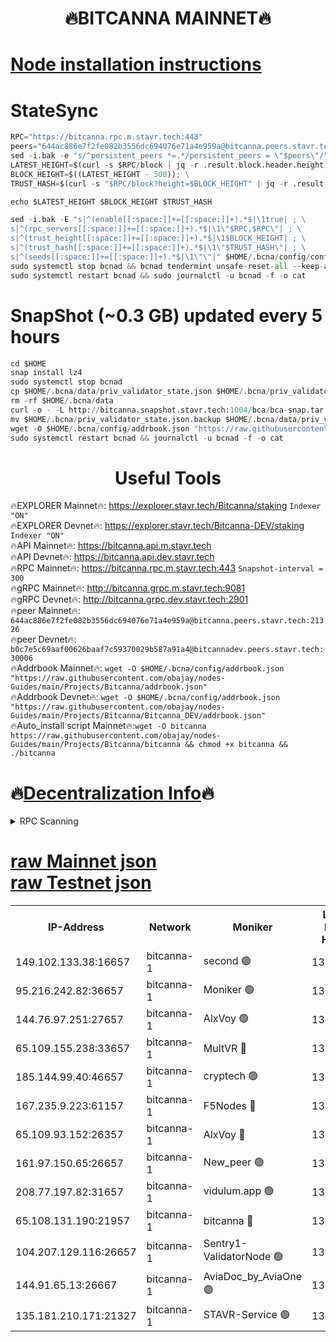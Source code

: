 <h1 align="center"> 🔥BITCANNA MAINNET🔥</h1>


[Node installation instructions](https://github.com/obajay/nodes-Guides/tree/main/Projects/Bitcanna)
=

# StateSync
```python
RPC="https://bitcanna.rpc.m.stavr.tech:443"
peers="644ac886e7f2fe082b3556dc694076e71a4e959a@bitcanna.peers.stavr.tech:21326"
sed -i.bak -e "s/^persistent_peers *=.*/persistent_peers = \"$peers\"/" $HOME/.bcna/config/config.toml
LATEST_HEIGHT=$(curl -s $RPC/block | jq -r .result.block.header.height); \
BLOCK_HEIGHT=$((LATEST_HEIGHT - 500)); \
TRUST_HASH=$(curl -s "$RPC/block?height=$BLOCK_HEIGHT" | jq -r .result.block_id.hash)

echo $LATEST_HEIGHT $BLOCK_HEIGHT $TRUST_HASH

sed -i.bak -E "s|^(enable[[:space:]]+=[[:space:]]+).*$|\1true| ; \
s|^(rpc_servers[[:space:]]+=[[:space:]]+).*$|\1\"$RPC,$RPC\"| ; \
s|^(trust_height[[:space:]]+=[[:space:]]+).*$|\1$BLOCK_HEIGHT| ; \
s|^(trust_hash[[:space:]]+=[[:space:]]+).*$|\1\"$TRUST_HASH\"| ; \
s|^(seeds[[:space:]]+=[[:space:]]+).*$|\1\"\"|" $HOME/.bcna/config/config.toml
sudo systemctl stop bcnad && bcnad tendermint unsafe-reset-all --keep-addr-book
sudo systemctl restart bcnad && sudo journalctl -u bcnad -f -o cat
```
# SnapShot (~0.3 GB) updated every 5 hours
```python
cd $HOME
snap install lz4
sudo systemctl stop bcnad
cp $HOME/.bcna/data/priv_validator_state.json $HOME/.bcna/priv_validator_state.json.backup
rm -rf $HOME/.bcna/data
curl -o - -L http://bitcanna.snapshot.stavr.tech:1004/bca/bca-snap.tar.lz4 | lz4 -c -d - | tar -x -C $HOME/.bcna --strip-components 2
mv $HOME/.bcna/priv_validator_state.json.backup $HOME/.bcna/data/priv_validator_state.json
wget -O $HOME/.bcna/config/addrbook.json "https://raw.githubusercontent.com/obajay/nodes-Guides/main/Projects/Bitcanna/addrbook.json"
sudo systemctl restart bcnad && journalctl -u bcnad -f -o cat
```

 <h1 align="center"> Useful Tools</h1>

🔥EXPLORER Mainnet🔥:    https://explorer.stavr.tech/Bitcanna/staking          `Indexer "ON"` \
🔥EXPLORER Devnet🔥:     https://explorer.stavr.tech/Bitcanna-DEV/staking     `Indexer "ON"` \
🔥API Mainnet🔥:         https://bitcanna.api.m.stavr.tech \
🔥API Devnet🔥:          https://bitcanna.api.dev.stavr.tech \
🔥RPC Mainnet🔥:         https://bitcanna.rpc.m.stavr.tech:443         `Snapshot-interval = 300` \
🔥gRPC Mainnet🔥:        http://bitcanna.grpc.m.stavr.tech:9081 \
🔥gRPC Devnet🔥:         http://bitcanna.grpc.dev.stavr.tech:2901 \
🔥peer Mainnet🔥:        `644ac886e7f2fe082b3556dc694076e71a4e959a@bitcanna.peers.stavr.tech:21326` \
🔥peer Devnet🔥:         `b0c7e5c69aaf00626baaf7c59370029b587a91a4@bitcannadev.peers.stavr.tech:30006` \
🔥Addrbook Mainnet🔥:    ```wget -O $HOME/.bcna/config/addrbook.json "https://raw.githubusercontent.com/obajay/nodes-Guides/main/Projects/Bitcanna/addrbook.json"``` \
🔥Addrbook Devnet🔥:    ```wget -O $HOME/.bcna/config/addrbook.json "https://raw.githubusercontent.com/obajay/nodes-Guides/main/Projects/Bitcanna/Bitcanna_DEV/addrbook.json"``` \
🔥Auto_install script Mainnet🔥:```wget -O bitcanna https://raw.githubusercontent.com/obajay/nodes-Guides/main/Projects/Bitcanna/bitcanna && chmod +x bitcanna && ./bitcanna```

🔥[Decentralization Info](https://github.com/obajay/StateSync-snapshots/tree/main/Projects/Bitcanna/Decentralization)🔥
=

<details>
<summary>RPC Scanning</summary>

<h2 align="center"> We scan nodes in real time every 4 hours. And we provide the final result of RPC endpoints.
We cannot influence the operation of these nodes in any way. </h2>


```python
If Voting Power is higher than 0 --> then the Node is a validator of the network and may be subject to attack and be a potential threat to the chain.
```
```python
We marked such validators with a red symbol
```

</details>

[raw Mainnet json](https://rpc-check.bcam.stavr.tech/bcam/rpc-bcam-result.json) \
[raw Testnet json](https://github.com/obajay/StateSync-snapshots/tree/main/Projects/Bitcanna/Rpc-Check-Testnet)
=



<table><tr><th>IP-Address</th><th>Network</th><th>Moniker</th><th>Latest Block Height</th><th>Earliest Block Height</th><th>Catching Up</th><th>Tx Index</th><th>Voting Power</th><th>Scan Time</th></tr><tr><td>149.102.133.38:16657</td><td>bitcanna-1</td><td>second 🟢</td><td>13172385</td><td>1</td><td>False</td><td>on</td><td>0</td><td>2024-03-25T18:27:58.877594784UTC</td></tr><tr><td>95.216.242.82:36657</td><td>bitcanna-1</td><td>Moniker 🟢</td><td>13172374</td><td>5776907</td><td>False</td><td>on</td><td>0</td><td>2024-03-25T18:26:54.368851204UTC</td></tr><tr><td>144.76.97.251:27657</td><td>bitcanna-1</td><td>AlxVoy 🟢</td><td>13172383</td><td>8805201</td><td>False</td><td>on</td><td>0</td><td>2024-03-25T18:27:48.375417243UTC</td></tr><tr><td>65.109.155.238:33657</td><td>bitcanna-1</td><td>MultVR 🔴</td><td>13172380</td><td>9933415</td><td>False</td><td>on</td><td>352917</td><td>2024-03-25T18:27:28.686393831UTC</td></tr><tr><td>185.144.99.40:46657</td><td>bitcanna-1</td><td>cryptech 🟢</td><td>13172373</td><td>11528001</td><td>False</td><td>on</td><td>0</td><td>2024-03-25T18:26:49.996631688UTC</td></tr><tr><td>167.235.9.223:61157</td><td>bitcanna-1</td><td>F5Nodes 🔴</td><td>13172380</td><td>12084001</td><td>False</td><td>on</td><td>573</td><td>2024-03-25T18:27:30.973520157UTC</td></tr><tr><td>65.109.93.152:26357</td><td>bitcanna-1</td><td>AlxVoy 🔴</td><td>13172385</td><td>12109301</td><td>False</td><td>on</td><td>1391954</td><td>2024-03-25T18:27:59.453925570UTC</td></tr><tr><td>161.97.150.65:26657</td><td>bitcanna-1</td><td>New_peer 🟢</td><td>13172378</td><td>12254001</td><td>False</td><td>on</td><td>0</td><td>2024-03-25T18:27:21.346897489UTC</td></tr><tr><td>208.77.197.82:31657</td><td>bitcanna-1</td><td>vidulum.app 🟢</td><td>13172379</td><td>12386934</td><td>False</td><td>on</td><td>0</td><td>2024-03-25T18:27:24.205843701UTC</td></tr><tr><td>65.108.131.190:21957</td><td>bitcanna-1</td><td>bitcanna 🔴</td><td>13172381</td><td>13072381</td><td>False</td><td>on</td><td>420212</td><td>2024-03-25T18:27:35.356802905UTC</td></tr><tr><td>104.207.129.116:26657</td><td>bitcanna-1</td><td>Sentry1-ValidatorNode 🟢</td><td>13172385</td><td>13128001</td><td>False</td><td>on</td><td>0</td><td>2024-03-25T18:28:00.134319963UTC</td></tr><tr><td>144.91.65.13:26667</td><td>bitcanna-1</td><td>AviaDoc_by_AviaOne 🟢</td><td>13172382</td><td>13160401</td><td>False</td><td>on</td><td>0</td><td>2024-03-25T18:27:43.785413443UTC</td></tr><tr><td>135.181.210.171:21327</td><td>bitcanna-1</td><td>STAVR-Service 🟢</td><td>13172383</td><td>13171001</td><td>False</td><td>on</td><td>0</td><td>2024-03-25T18:27:48.147845685UTC</td></tr></table>
